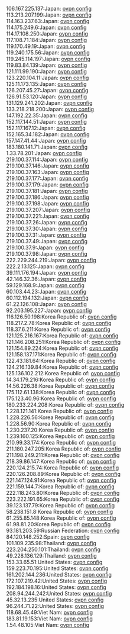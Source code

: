 106.167.225.137:Japan: [ovpn config](vpn/106_167_225_137.ovpn)  
113.213.207.199:Japan: [ovpn config](vpn/113_213_207_199.ovpn)  
114.163.237.63:Japan: [ovpn config](vpn/114_163_237_63.ovpn)  
114.175.249.6:Japan: [ovpn config](vpn/114_175_249_6.ovpn)  
114.17.108.250:Japan: [ovpn config](vpn/114_17_108_250.ovpn)  
117.108.71.184:Japan: [ovpn config](vpn/117_108_71_184.ovpn)  
119.170.49.19:Japan: [ovpn config](vpn/119_170_49_19.ovpn)  
119.240.175.56:Japan: [ovpn config](vpn/119_240_175_56.ovpn)  
119.245.114.197:Japan: [ovpn config](vpn/119_245_114_197.ovpn)  
119.83.84.139:Japan: [ovpn config](vpn/119_83_84_139.ovpn)  
121.111.99.190:Japan: [ovpn config](vpn/121_111_99_190.ovpn)  
123.220.104.11:Japan: [ovpn config](vpn/123_220_104_11.ovpn)  
125.11.173.135:Japan: [ovpn config](vpn/125_11_173_135.ovpn)  
126.207.45.27:Japan: [ovpn config](vpn/126_207_45_27.ovpn)  
126.91.53.120:Japan: [ovpn config](vpn/126_91_53_120.ovpn)  
131.129.241.202:Japan: [ovpn config](vpn/131_129_241_202.ovpn)  
133.218.218.200:Japan: [ovpn config](vpn/133_218_218_200.ovpn)  
147.192.22.35:Japan: [ovpn config](vpn/147_192_22_35.ovpn)  
152.117.144.51:Japan: [ovpn config](vpn/152_117_144_51.ovpn)  
152.117.167.12:Japan: [ovpn config](vpn/152_117_167_12.ovpn)  
152.165.34.182:Japan: [ovpn config](vpn/152_165_34_182.ovpn)  
157.147.41.44:Japan: [ovpn config](vpn/157_147_41_44.ovpn)  
183.180.141.71:Japan: [ovpn config](vpn/183_180_141_71.ovpn)  
1.33.78.201:Japan: [ovpn config](vpn/1_33_78_201.ovpn)  
219.100.37.114:Japan: [ovpn config](vpn/219_100_37_114.ovpn)  
219.100.37.146:Japan: [ovpn config](vpn/219_100_37_146.ovpn)  
219.100.37.163:Japan: [ovpn config](vpn/219_100_37_163.ovpn)  
219.100.37.177:Japan: [ovpn config](vpn/219_100_37_177.ovpn)  
219.100.37.179:Japan: [ovpn config](vpn/219_100_37_179.ovpn)  
219.100.37.181:Japan: [ovpn config](vpn/219_100_37_181.ovpn)  
219.100.37.186:Japan: [ovpn config](vpn/219_100_37_186.ovpn)  
219.100.37.198:Japan: [ovpn config](vpn/219_100_37_198.ovpn)  
219.100.37.207:Japan: [ovpn config](vpn/219_100_37_207.ovpn)  
219.100.37.221:Japan: [ovpn config](vpn/219_100_37_221.ovpn)  
219.100.37.26:Japan: [ovpn config](vpn/219_100_37_26.ovpn)  
219.100.37.30:Japan: [ovpn config](vpn/219_100_37_30.ovpn)  
219.100.37.31:Japan: [ovpn config](vpn/219_100_37_31.ovpn)  
219.100.37.49:Japan: [ovpn config](vpn/219_100_37_49.ovpn)  
219.100.37.9:Japan: [ovpn config](vpn/219_100_37_9.ovpn)  
219.100.37.98:Japan: [ovpn config](vpn/219_100_37_98.ovpn)  
222.229.244.219:Japan: [ovpn config](vpn/222_229_244_219.ovpn)  
222.2.13.125:Japan: [ovpn config](vpn/222_2_13_125.ovpn)  
39.111.176.194:Japan: [ovpn config](vpn/39_111_176_194.ovpn)  
42.146.32.36:Japan: [ovpn config](vpn/42_146_32_36.ovpn)  
59.129.168.9:Japan: [ovpn config](vpn/59_129_168_9.ovpn)  
60.103.44.23:Japan: [ovpn config](vpn/60_103_44_23.ovpn)  
60.112.194.132:Japan: [ovpn config](vpn/60_112_194_132.ovpn)  
61.22.126.108:Japan: [ovpn config](vpn/61_22_126_108.ovpn)  
92.203.195.227:Japan: [ovpn config](vpn/92_203_195_227.ovpn)  
116.126.50.198:Korea Republic of: [ovpn config](vpn/116_126_50_198.ovpn)  
118.217.2.78:Korea Republic of: [ovpn config](vpn/118_217_2_78.ovpn)  
118.37.6.211:Korea Republic of: [ovpn config](vpn/118_37_6_211.ovpn)  
121.125.216.167:Korea Republic of: [ovpn config](vpn/121_125_216_167.ovpn)  
121.146.208.251:Korea Republic of: [ovpn config](vpn/121_146_208_251.ovpn)  
121.154.89.224:Korea Republic of: [ovpn config](vpn/121_154_89_224.ovpn)  
121.158.137.171:Korea Republic of: [ovpn config](vpn/121_158_137_171.ovpn)  
122.43.181.64:Korea Republic of: [ovpn config](vpn/122_43_181_64.ovpn)  
124.216.139.84:Korea Republic of: [ovpn config](vpn/124_216_139_84.ovpn)  
125.136.102.212:Korea Republic of: [ovpn config](vpn/125_136_102_212.ovpn)  
14.34.179.216:Korea Republic of: [ovpn config](vpn/14_34_179_216.ovpn)  
14.56.226.38:Korea Republic of: [ovpn config](vpn/14_56_226_38.ovpn)  
175.112.61.138:Korea Republic of: [ovpn config](vpn/175_112_61_138.ovpn)  
175.123.40.96:Korea Republic of: [ovpn config](vpn/175_123_40_96.ovpn)  
180.233.224.208:Korea Republic of: [ovpn config](vpn/180_233_224_208.ovpn)  
1.228.121.141:Korea Republic of: [ovpn config](vpn/1_228_121_141.ovpn)  
1.228.226.56:Korea Republic of: [ovpn config](vpn/1_228_226_56.ovpn)  
1.228.56.90:Korea Republic of: [ovpn config](vpn/1_228_56_90.ovpn)  
1.230.237.20:Korea Republic of: [ovpn config](vpn/1_230_237_20.ovpn)  
1.239.160.125:Korea Republic of: [ovpn config](vpn/1_239_160_125.ovpn)  
210.99.33.174:Korea Republic of: [ovpn config](vpn/210_99_33_174.ovpn)  
211.180.247.205:Korea Republic of: [ovpn config](vpn/211_180_247_205.ovpn)  
211.198.249.211:Korea Republic of: [ovpn config](vpn/211_198_249_211.ovpn)  
218.39.86.147:Korea Republic of: [ovpn config](vpn/218_39_86_147.ovpn)  
220.124.215.74:Korea Republic of: [ovpn config](vpn/220_124_215_74.ovpn)  
220.126.208.89:Korea Republic of: [ovpn config](vpn/220_126_208_89.ovpn)  
221.147.124.91:Korea Republic of: [ovpn config](vpn/221_147_124_91.ovpn)  
221.159.144.7:Korea Republic of: [ovpn config](vpn/221_159_144_7.ovpn)  
222.118.243.80:Korea Republic of: [ovpn config](vpn/222_118_243_80.ovpn)  
223.222.191.65:Korea Republic of: [ovpn config](vpn/223_222_191_65.ovpn)  
39.123.137.79:Korea Republic of: [ovpn config](vpn/39_123_137_79.ovpn)  
58.238.151.8:Korea Republic of: [ovpn config](vpn/58_238_151_8.ovpn)  
61.255.85.148:Korea Republic of: [ovpn config](vpn/61_255_85_148.ovpn)  
61.98.81.20:Korea Republic of: [ovpn config](vpn/61_98_81_20.ovpn)  
93.181.203.59:Russian Federation: [ovpn config](vpn/93_181_203_59.ovpn)  
84.120.148.252:Spain: [ovpn config](vpn/84_120_148_252.ovpn)  
101.109.235.98:Thailand: [ovpn config](vpn/101_109_235_98.ovpn)  
223.204.250.101:Thailand: [ovpn config](vpn/223_204_250_101.ovpn)  
49.228.136.129:Thailand: [ovpn config](vpn/49_228_136_129.ovpn)  
153.33.65.51:United States: [ovpn config](vpn/153_33_65_51.ovpn)  
159.223.70.195:United States: [ovpn config](vpn/159_223_70_195.ovpn)  
161.202.144.236:United States: [ovpn config](vpn/161_202_144_236.ovpn)  
172.107.219.42:United States: [ovpn config](vpn/172_107_219_42.ovpn)  
192.184.198.16:United States: [ovpn config](vpn/192_184_198_16.ovpn)  
208.94.244.242:United States: [ovpn config](vpn/208_94_244_242.ovpn)  
45.32.13.235:United States: [ovpn config](vpn/45_32_13_235.ovpn)  
96.244.71.22:United States: [ovpn config](vpn/96_244_71_22.ovpn)  
118.68.45.49:Viet Nam: [ovpn config](vpn/118_68_45_49.ovpn)  
183.81.19.153:Viet Nam: [ovpn config](vpn/183_81_19_153.ovpn)  
1.54.48.105:Viet Nam: [ovpn config](vpn/1_54_48_105.ovpn)  
